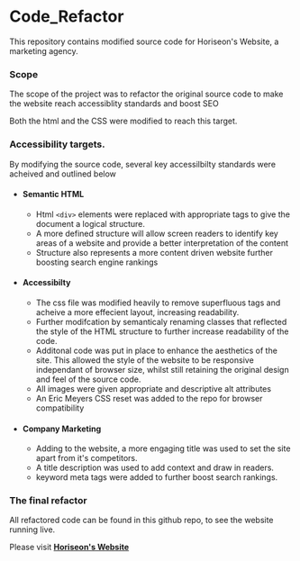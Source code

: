# Code_Refactor

This repository contains modified source code for Horiseon's Website, a marketing agency. 

### Scope
The scope of the project was to refactor the original source code to make the website reach accessiblity standards and boost SEO 

Both the html and the CSS were modified to reach this target.

### Accessibility targets.

By modifying the source code, several key accessilbilty standards were acheived and outlined below

* #### Semantic HTML
    * Html `<div>` elements were replaced with appropriate tags to give the document a logical structure.
    * A more defined structure will allow screen readers to identify key areas of a website and provide a better interpretation of the content
    * Structure also represents a more content driven website further boosting search engine rankings
* #### Accessibilty 
    * The css file was modified heavily to remove superfluous tags and acheive a more effecient layout, increasing readability.
    * Further modifcation by semanticaly renaming classes that reflected the style of the HTML structure to further increase readability of the code. 
    * Additonal code was put in place to enhance the aesthetics of the site. This allowed the style of the website to be responsive independant of browser size, whilst still retaining the original design and feel of the source code.
    * All images were given appropriate and descriptive alt attributes
    * An Eric Meyers CSS reset was added to the repo for browser compatibility
* #### Company Marketing
    * Adding to the website, a more engaging title was used to set the site apart from it's competitors.
    * A title description was used to add context and draw in readers.
    * keyword meta tags were added to further boost search rankings.

### The final refactor

All refactored code can be found in this github repo,
to see the website running live. 


Please visit **[Horiseon's Website](www.horiseon.business)**